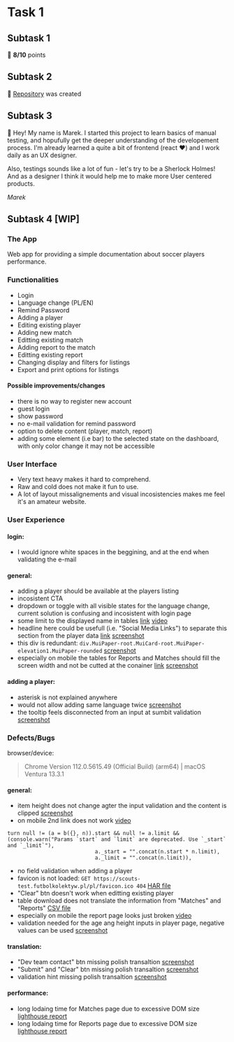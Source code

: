 # Task 1
## Subtask 1
🎯 **8/10** points
## Subtask 2
📁 [Repository](https://github.com/MarekSzmyt/challenge_portfolio_marek) was created
## Subtask 3
👋 Hey! My name is Marek. I started this project to learn basics of manual testing, and hopufully get the deeper understanding of the developement process. I'm already learned a quite a bit of frontend (react ❤️) and I work daily as an UX designer.

Also, testings sounds like a lot of fun - let's try to be a Sherlock Holmes! And as a designer I think it would help me to make more User centered products.

*Marek*
## Subtask 4 [WIP]

### The App
Web app for providing a simple documentation about soccer players performance.

### Functionalities
- Login
- Language change (PL/EN)
- Remind Password
- Adding a player
- Editing existing player
- Adding new match
- Editting existing match
- Adding report to the match
- Editting existing report
- Changing display and filters for listings
- Export and print options for listings

#### Possible improvements/changes
- there is no way to register new account
- guest login
- show password
- no e-mail validation for remind password 
- option to delete content (player, match, report)
- adding some element (i.e bar) to the selected state on the dashboard, with only color change it may not be accessible

### User Interface
- Very text heavy makes it hard to comprehend.
- Raw and cold does not make it fun to use.
- A lot of layout missalignements and visual incosistencies makes me feel it's an amateur website.

### User Experience

#### login:
- I would ignore white spaces in the beggining, and at the end when validating the e-mail

#### general:
- adding a player should be available at the players listing
- incosistent CTA
- dropdown or toggle with all visible states for the language change, current solution is confusing and incosistent with login page
- some limit to the displayed name in tables
[link](https://scouts-test.futbolkolektyw.pl/en/players?lng=en&subpath=en&start=1&_sort=club%3Adesc)
[video](https://drive.google.com/file/d/1AHMjEmylTloeWgw8l6qhxbqOsHPmIT-W/view?usp=share_link)
- headline here could be usefull (i.e. "Social Media Links") to separate this section from the player data 
[link](https://scouts-test.futbolkolektyw.pl/en/players/63c6fb6e4cff3d0bdc152d41/edit)
[screenshot](https://drive.google.com/file/d/1FckhAotyJP56lZiK69UO4X7sMD6mcpDf/view?usp=share_link)
- this div is redundant: `div.MuiPaper-root.MuiCard-root.MuiPaper-elevation1.MuiPaper-rounded`
[screenshot](https://drive.google.com/file/d/1XXIQ4lls4ANVSmY77p10eOPnWVpo-xtU/view?usp=share_link)
- especially on mobile the tables for Reports and Matches should fill the screen width and not be cutted at the conainer
[link](https://scouts-test.futbolkolektyw.pl/en/players/6026b48956c79737b3f3c624/reports)
[screenshot](https://drive.google.com/file/d/1FV01fiXSejGZ0PBRHUTmMhkKdtMy7otz/view?usp=share_link)

#### adding a player:
- asterisk is not explained anywhere
- would not allow adding same language twice
[screenshot](https://drive.google.com/file/d/1WYw1QLn7aPEv4H1yl9CHFANBc_Kz5sGw/view?usp=share_link)
- the tooltip feels disconnected from an input at sumbit validation
[screenshot](https://drive.google.com/file/d/16Qke-lDPNDj33EmGbEtycbxobrGTYxN9/view?usp=share_link)

### Defects/Bugs

browser/device:
>Chrome Version 112.0.5615.49 (Official Build) (arm64) | macOS Ventura 13.3.1

#### general:
- item height does not change agter the input validation and the content is clipped
[screenshot](https://drive.google.com/file/d/1E5N0RRIn5uAk1FMyEWeSKltIfdtt2rC_/view?usp=share_link)
- on mobile 2nd link does not work
[video](https://drive.google.com/file/d/1FTmVPSFOrutoswQQB3rpbxnGTKUArZa6/view?usp=share_link)
```
turn null != (a = b({}, n)).start && null != a.limit && (console.warn("Params `start` and `limit` are deprecated. Use `_start` and `_limit`"),
                            a._start = "".concat(n.start * n.limit),
                            a._limit = "".concat(n.limit)),
```
- no field validation when adding a player
- favicon is not loaded: `GET https://scouts-test.futbolkolektyw.pl/pl/favicon.ico 404`
[HAR file](https://drive.google.com/file/d/1xFUkrpT1YLbB3PB-doktXNYxFbwMGnNz/view?usp=share_link)
- "Clear" btn doesn't work when editting existing player
- table download does not translate the information from "Matches" and "Reports"
[CSV file](https://drive.google.com/file/d/1RYMB7UaoNpeNDsOLw9PKNF6eRZ_c-2eW/view?usp=share_link)
- especially on mobile the report page looks just broken
[video](https://drive.google.com/file/d/1oAjPBv0acvlNnHLq2fl8zV-OGw00wJDK/view?usp=share_link)
- validation needed for the age ang height inputs in player page, negative values can be used 
[screenshot](https://drive.google.com/file/d/180gnWX71p1okxy3-Am34YHMGbvjgQkLL/view?usp=share_link)

#### translation:
- "Dev team contact" btn missing polish transaltion
[screenshot](https://drive.google.com/file/d/1IzgpUwrBtnaB2PrmrjlOMdNfnviukMO8/view?usp=share_link)
- "Submit" and "Clear" btn missing polish transaltion
[screenshot](https://drive.google.com/file/d/1OrRa5vpmzpGa2msbT7d_2T5F6YnN1Iow/view?usp=share_link)
- validation hint missing polish transaltion
[screenshot](https://drive.google.com/file/d/1CMmciyi9OAT22FrXr-Utdmh8IKEufyD8/view?usp=share_link)

#### performance:
- long lodaing time for Matches page due to excessive DOM size
[lighthouse report](https://drive.google.com/file/d/1jLWz2neOo_rrcwIFpLVBUfkMr2bnWnfn/view?usp=share_link)
- long lodaing time for Reports page due to excessive DOM size
[lighthouse report](https://drive.google.com/file/d/1GC6bOElM5Kg3QiZXPiNFKz1Pibr2YjFt/view?usp=share_link)
